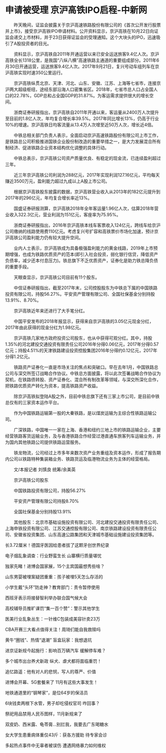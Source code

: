 # 申请被受理 京沪高铁IPO启程-中新网

　　昨天晚间，证监会披露关于京沪高速铁路股份有限公司的《首次公开发行股票并上市》，接受京沪高铁IPO申请材料。公开资料显示，京沪高铁在10月22日向证监会递交上市材料，并于23日获得证监会的受理通知。这个大块头的IPO，迅速吸引了A股投资者的目光。

　　资料显示，京沪高铁自2011年开通运营以来已安全运送旅客9.4亿人次。京沪高铁全长1318公里，是我国“八纵八横”高速铁路主通道的重要组成部分。2011年6月30日开通运营，运送旅客9.4亿人次。2017年9月21日，复兴号动车组列车在京沪高铁实现时速350公里运行。

　　京沪高铁纵贯北京、天津、河北、山东、安徽、江苏、上海等七省市，连接京沪两大超级枢纽，途经东部沿海人口密集省区。2018年，七省市总人口占全国人口的22.78%，GDP总和占全国GDP的31.87%。为客运需求提供很大的增长空间。

　　浙商证券研报指出，京沪高铁自2011年开通以来，客运量从2400万人次提升至目前的1.8亿人次，年均复合增长率39.5%。2017年同比增长13%，仍高于行业10%的增速。京沪高铁日均客流量从13.4万人次增至近50万人次，增长近4倍。

　　中铁总相关部门负责人表示，全面启动京沪高速铁路股份有限公司上市工作，是铁路总公司积极推进国铁企业股份制改造的重要举措之一，是大力发展混合所有制经济、促进铁路企业资本结构优化调整的具体行动。

　　中铁总表示，京沪高铁公司资产质量优良、有稳定的现金流，已连续盈利超过三年。

　　近三年京沪高铁公司利润为288亿元，2017年实现利润127.16亿元，平均每天赚近3500万元，盈利能力超过九成以上A股上市公司。

　　根据京沪高铁股东披露的数据，京沪高铁营业收入从2013年的182亿元提升到2017年的296亿元，年均复合增长率近13%。

　　国盛证券研报测算，京沪高铁2018年全年客运量1.96亿人次，估算2018年营业收入322.3亿元，营业利润为151亿元，客座率为75.95%。

　　浙商证券研报指出，2016年京沪高铁本线车客票收入124亿元，跨线车给京沪公司缴纳的线路使用费110亿元。考虑复兴号扩容和高铁票价市场化加速，预计京沪高铁公司盈利能力仍有较大提升空间。

　　业内人士表示，京沪高铁成为具备极强盈利能力的黄金线路，2019年上市预期增强，也成为铁路优质资产的范本(即引入社会投资，弱化银行信贷，降低资产负债率，减少还本付息压力)。铁总旗下不乏优质资产，证券化是助力铁总降负债的重要手段。

　　天眼查显示，京沪高铁公司目前有11个股东。

　　中信证券研报指出，截至2017年末，公司控股股东为中铁总下属的中国铁路投资有限公司，持股56.27%。平安资产管理有限公司、全国社保基金分别持股13.91%、8.70%。

　　京沪高铁近年来还进行了大手笔分红。

　　中国平安发布的2018年报显示，获得来自京沪高铁的3.05亿元现金分红，2017年由此获得的现金分红为1.98亿元。

　　京沪高铁几家地方政府投资公司股东，也从中获得可观分红。其中，持股1.35%的河北建投交通投资有限责任公司2016年分得0.06亿元，2017年分得0.57亿元；持股4.51%的天津铁路建设投资控股集团2016年分得约0.12亿元，2017年分得1.2亿元。

　　铁路资产证券化一直是市场关注的焦点和突破口。早在去年1月，中国铁路总公司与深交所签订战略合作协议。中铁总方面披露，将以此次签署战略合作协议为契机，在铁路债转股、资产证券化、混合所有制改革等领域，与深交所深化合作，把铁路优质资产转化为资本，提高铁路资产收益。

　　除京沪高铁拟登陆A股之外，目前中铁总旗下还有三家上市公司，是目前中铁总仅有的三家资本运作平台。

　　作为中国铁路运输第一股的大秦铁路，是以煤炭运输为主综合性铁路运输公司。

　　广深铁路，中国唯一一家在上海、香港和纽约三地上市的铁路运输企业，主要经营铁路客货运输业务，及与香港铁路合作经营过港直通车旅客列车运输业务，并为国内其他铁路公司提供铁路运营服务。

　　铁龙物流，公司经过上市多年来数次资产业务重组及资本运作，形成了报告期内公司以铁路特种集装箱业务、铁路货运及临港物流业务为主体的经营格局。

　　文/本报记者 刘慎良 统筹/余美英

　　京沪高铁公司股东

　　中国铁路投资有限公司，持股56.27%

　　平安资产管理有限公司持股8.70%

　　全国社保基金分别持股13.91%

　　其他股东：北京市基础设施投资有限公司、河北建投交通投资有限责任公司、上海申铁投资有限公司、江苏交通控股有限公司、南京铁路建设投资有限责任公司、安徽省投资集团、山东高速公路集团和天津城市基础设施建设投资集团等。

长3.72厘米！德国牙医因给患者拔了这颗牙创世界纪录

电子烟乱象调查：行业野蛮生长 山寨横行质量堪忧

独家先睹！进博会国家展，15个主宾国最想秀些啥？  

山东男婴被埋案疑团重重：孩子被埋5天怎么存活的

小学生戴“头环”防走神？教育部门：责令暂停使用

西班牙表示将接替智利举办联合国气候大会

高校辅导员推旷课罚“集一百个赞”：警示其他学生

医美行业乱象丛生：一针维C包装成美容针卖23万

CBA开赛三大看点值得关注！周琦们能自我救赎吗

黄牛“圈钱”、热情“退潮” 盲盒玩家：我想退坑

进京证新规今起施行：影响百万辆汽车 缓解停车难？

多个城市出台养犬新政 纵犬、虐犬都将面临重罚！

追忆路遥：他有对人的悲悯，写人的尊严、价值

进博会开幕、5G套餐来了 11月有这些大事发生！

地铁通道里的“钢琴家”，是位64岁的保洁员

6块钱卖两根下水管，男子却吃侵权官司 咋回事？

祭祀用品禁用人民币图样，11月新规来了

双皮奶、西米露、龟苓膏…别拦我，我要去广东喝糖水

女大学生患重病体重仅43斤：获各方援助 待专家会诊

多起热点事件中无辜者被误伤 遭遇网络暴力如何维权
